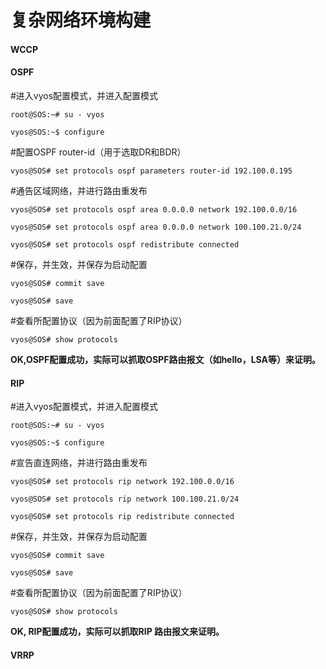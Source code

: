 # 复杂网络环境构建

#### WCCP

#### OSPF

\#进入vyos配置模式，并进入配置模式

```
root@SOS:~# su - vyos

vyos@SOS:~$ configure
```

\#配置OSPF router-id（用于选取DR和BDR）

`vyos@SOS# set protocols ospf parameters router-id 192.100.0.195`

\#通告区域网络，并进行路由重发布

```
vyos@SOS# set protocols ospf area 0.0.0.0 network 192.100.0.0/16

vyos@SOS# set protocols ospf area 0.0.0.0 network 100.100.21.0/24

vyos@SOS# set protocols ospf redistribute connected
```

\#保存，并生效，并保存为启动配置

```
vyos@SOS# commit save

vyos@SOS# save
```

\#查看所配置协议（因为前面配置了RIP协议）

`vyos@SOS# show protocols`

**OK,OSPF配置成功，实际可以抓取OSPF路由报文（如hello，LSA等）来证明。**

#### RIP

\#进入vyos配置模式，并进入配置模式

```
root@SOS:~# su - vyos

vyos@SOS:~$ configure
```

\#宣告直连网络，并进行路由重发布

```
vyos@SOS# set protocols rip network 192.100.0.0/16

vyos@SOS# set protocols rip network 100.100.21.0/24

vyos@SOS# set protocols rip redistribute connected
```

\#保存，并生效，并保存为启动配置

```
vyos@SOS# commit save

vyos@SOS# save
```

\#查看所配置协议（因为前面配置了RIP协议）

`vyos@SOS# show protocols`

**OK, RIP配置成功，实际可以抓取RIP 路由报文来证明。**

#### VRRP



